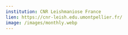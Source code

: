 ```yaml
---
institution: CNR Leishmaniose France
lien: https://cnr-leish.edu.umontpellier.fr/
image: /images/monthly.webp
---
```


